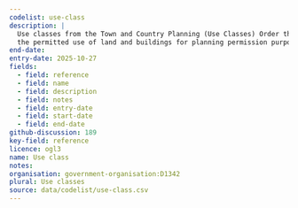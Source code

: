 ```yaml
---
codelist: use-class
description: |
  Use classes from the Town and Country Planning (Use Classes) Order that categorise 
  the permitted use of land and buildings for planning permission purposes.
end-date:
entry-date: 2025-10-27
fields:
  - field: reference
  - field: name
  - field: description
  - field: notes
  - field: entry-date
  - field: start-date
  - field: end-date
github-discussion: 189
key-field: reference
licence: ogl3
name: Use class
notes:
organisation: government-organisation:D1342
plural: Use classes
source: data/codelist/use-class.csv
---
```

